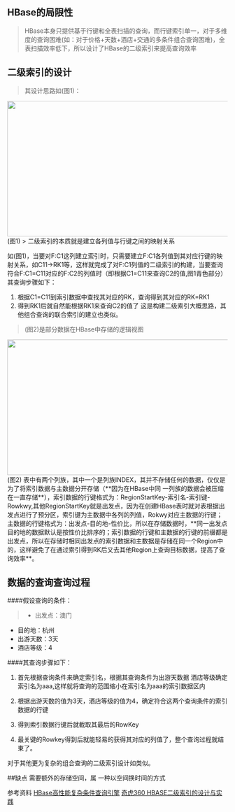 ## HBase的局限性
>HBase本身只提供基于行键和全表扫描的查询，而行键索引单一，对于多维度的查询困难(如：对于价格+天数+酒店+交通的多条件组合查询困难)，全表扫描效率低下，所以设计了HBase的二级索引来提高查询效率

## 二级索引的设计

> 其设计思路如(图1)：

<img src="https://github.com/MOBIN-F/TravelPriceComparison/blob/master/%E8%AE%BE%E8%AE%A1%E6%80%9D%E8%B7%AF%E5%9B%BE.png" width="600" height="310"/>
                                       (图1)       
> 二级索引的本质就是建立各列值与行键之间的映射关系

如(图1)，当要对F:C1这列建立索引时，只需要建立F:C1各列值到其对应行键的映射关系，如C11->RK1等，这样就完成了对F:C1列值的二级索引的构建，当要查询符合F:C1=C11对应的F:C2的列值时（即根据C1=C11来查询C2的值,图1青色部分）其查询步骤如下：
1. 根据C1=C11到索引数据中查找其对应的RK，查询得到其对应的RK=RK1
2. 得到RK1后就自然能根据RK1来查询C2的值了
这是构建二级索引大概思路，其他组合查询的联合索引的建立也类似。

>(图2)是部分数据在HBase中存储的逻辑视图

<img src="https://github.com/MOBIN-F/TravelPriceComparison/blob/master/%E6%95%B0%E6%8D%AE%E5%AD%98%E5%82%A8%E9%80%BB%E8%BE%91%E8%A7%86%E5%9B%BE.png" width="600" height="310"/>
                                       (图2)
表中有两个列族，其中一个是列族INDEX，其并不存储任何的数据，仅仅是为了将索引数据与主数据分开存储（**因为在HBase中同 一列族的数据会被压缩在一直存储**），索引数据的行键格式为：RegionStartKey-索引名-索引键-Rowkwy,其他RegionStartKey就是出发点，因为在创建HBase表时就对表根据出发点进行了预分区，索引键为主数据中各列的列值，Rokwy对应主数据的行键；主数据的行键格式为：出发点-目的地-性价比，所以在存储数据时，**同一出发点 目的地的数据默认是按性价比排序的；索引数据的行键和主数据的行键的前缀都是出发点，所以在存储时相同出发点的索引数据和主数据是存储在同一个Region中的，这样避免了在通过索引得到RK后又去其他Region上查询目标数据，提高了查询效率**。

## 数据的查询查询过程
####假设查询的条件：
>* 出发点：澳门
   * 目的地：杭州
   * 出游天数：3天
   * 酒店等级：4
 
####其查询步骤如下：
1. 首先根据查询条件来确定索引名，根据其查询条件为出游天数据  酒店等级确定索引名为aaa,这样就将查询的范围缩小在索引名为aaa的索引数据区内

2. 根据出游天数的值为3天，酒店等级的值为4，确定符合这两个查询条件的索引数据的行键

3. 得到索引数据行键后就截取其最后的RowKey

4. 最关键的Rowkey得到后就能轻易的获得其对应的列值了，整个查询过程就结束了。

对于其他更为复杂的组合查询的二级索引设计如类似。

##缺点
需要额外的存储空间，属 一种以空间换时间的方式

参考资料
[HBase高性能复杂条件查询引擎](http://blog.csdn.net/bluishglc/article/details/31799255)
[奇虎360 HBASE二级索引的设计与实践](http://www.infoq.com/cn/presentations/qihoo360-hbase-two-stage-index-design-and-practice)